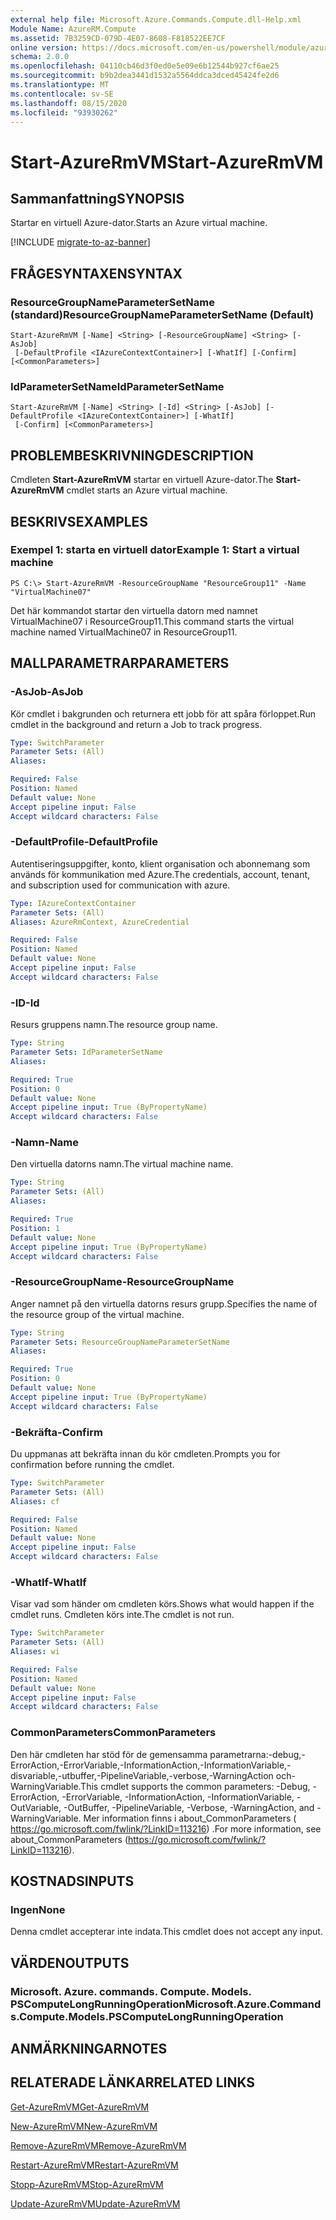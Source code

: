 ```yaml
---
external help file: Microsoft.Azure.Commands.Compute.dll-Help.xml
Module Name: AzureRM.Compute
ms.assetid: 7B3259CD-079D-4E07-8608-F818522EE7CF
online version: https://docs.microsoft.com/en-us/powershell/module/azurerm.compute/start-azurermvm
schema: 2.0.0
ms.openlocfilehash: 04110cb46d3f0ed0e5e09e6b12544b927cf6ae25
ms.sourcegitcommit: b9b2dea3441d1532a5564ddca3dced45424fe2d6
ms.translationtype: MT
ms.contentlocale: sv-SE
ms.lasthandoff: 08/15/2020
ms.locfileid: "93930262"
---
```

# <span data-ttu-id="483bd-101">Start-AzureRmVM</span><span class="sxs-lookup"><span data-stu-id="483bd-101">Start-AzureRmVM</span></span>

## <span data-ttu-id="483bd-102">Sammanfattning</span><span class="sxs-lookup"><span data-stu-id="483bd-102">SYNOPSIS</span></span>
<span data-ttu-id="483bd-103">Startar en virtuell Azure-dator.</span><span class="sxs-lookup"><span data-stu-id="483bd-103">Starts an Azure virtual machine.</span></span>

[!INCLUDE [migrate-to-az-banner](../../includes/migrate-to-az-banner.md)]

## <span data-ttu-id="483bd-104">FRÅGESYNTAXEN</span><span class="sxs-lookup"><span data-stu-id="483bd-104">SYNTAX</span></span>

### <span data-ttu-id="483bd-105">ResourceGroupNameParameterSetName (standard)</span><span class="sxs-lookup"><span data-stu-id="483bd-105">ResourceGroupNameParameterSetName (Default)</span></span>
```
Start-AzureRmVM [-Name] <String> [-ResourceGroupName] <String> [-AsJob]
 [-DefaultProfile <IAzureContextContainer>] [-WhatIf] [-Confirm] [<CommonParameters>]
```

### <span data-ttu-id="483bd-106">IdParameterSetName</span><span class="sxs-lookup"><span data-stu-id="483bd-106">IdParameterSetName</span></span>
```
Start-AzureRmVM [-Name] <String> [-Id] <String> [-AsJob] [-DefaultProfile <IAzureContextContainer>] [-WhatIf]
 [-Confirm] [<CommonParameters>]
```

## <span data-ttu-id="483bd-107">PROBLEMBESKRIVNING</span><span class="sxs-lookup"><span data-stu-id="483bd-107">DESCRIPTION</span></span>
<span data-ttu-id="483bd-108">Cmdleten **Start-AzureRmVM** startar en virtuell Azure-dator.</span><span class="sxs-lookup"><span data-stu-id="483bd-108">The **Start-AzureRmVM** cmdlet starts an Azure virtual machine.</span></span>

## <span data-ttu-id="483bd-109">BESKRIVS</span><span class="sxs-lookup"><span data-stu-id="483bd-109">EXAMPLES</span></span>

### <span data-ttu-id="483bd-110">Exempel 1: starta en virtuell dator</span><span class="sxs-lookup"><span data-stu-id="483bd-110">Example 1: Start a virtual machine</span></span>
```
PS C:\> Start-AzureRmVM -ResourceGroupName "ResourceGroup11" -Name "VirtualMachine07"
```

<span data-ttu-id="483bd-111">Det här kommandot startar den virtuella datorn med namnet VirtualMachine07 i ResourceGroup11.</span><span class="sxs-lookup"><span data-stu-id="483bd-111">This command starts the virtual machine named VirtualMachine07 in ResourceGroup11.</span></span>

## <span data-ttu-id="483bd-112">MALLPARAMETRAR</span><span class="sxs-lookup"><span data-stu-id="483bd-112">PARAMETERS</span></span>

### <span data-ttu-id="483bd-113">-AsJob</span><span class="sxs-lookup"><span data-stu-id="483bd-113">-AsJob</span></span>
<span data-ttu-id="483bd-114">Kör cmdlet i bakgrunden och returnera ett jobb för att spåra förloppet.</span><span class="sxs-lookup"><span data-stu-id="483bd-114">Run cmdlet in the background and return a Job to track progress.</span></span>

```yaml
Type: SwitchParameter
Parameter Sets: (All)
Aliases: 

Required: False
Position: Named
Default value: None
Accept pipeline input: False
Accept wildcard characters: False
```

### <span data-ttu-id="483bd-115">-DefaultProfile</span><span class="sxs-lookup"><span data-stu-id="483bd-115">-DefaultProfile</span></span>
<span data-ttu-id="483bd-116">Autentiseringsuppgifter, konto, klient organisation och abonnemang som används för kommunikation med Azure.</span><span class="sxs-lookup"><span data-stu-id="483bd-116">The credentials, account, tenant, and subscription used for communication with azure.</span></span>

```yaml
Type: IAzureContextContainer
Parameter Sets: (All)
Aliases: AzureRmContext, AzureCredential

Required: False
Position: Named
Default value: None
Accept pipeline input: False
Accept wildcard characters: False
```

### <span data-ttu-id="483bd-117">-ID</span><span class="sxs-lookup"><span data-stu-id="483bd-117">-Id</span></span>
<span data-ttu-id="483bd-118">Resurs gruppens namn.</span><span class="sxs-lookup"><span data-stu-id="483bd-118">The resource group name.</span></span>

```yaml
Type: String
Parameter Sets: IdParameterSetName
Aliases: 

Required: True
Position: 0
Default value: None
Accept pipeline input: True (ByPropertyName)
Accept wildcard characters: False
```

### <span data-ttu-id="483bd-119">-Namn</span><span class="sxs-lookup"><span data-stu-id="483bd-119">-Name</span></span>
<span data-ttu-id="483bd-120">Den virtuella datorns namn.</span><span class="sxs-lookup"><span data-stu-id="483bd-120">The virtual machine name.</span></span>

```yaml
Type: String
Parameter Sets: (All)
Aliases: 

Required: True
Position: 1
Default value: None
Accept pipeline input: True (ByPropertyName)
Accept wildcard characters: False
```

### <span data-ttu-id="483bd-121">-ResourceGroupName</span><span class="sxs-lookup"><span data-stu-id="483bd-121">-ResourceGroupName</span></span>
<span data-ttu-id="483bd-122">Anger namnet på den virtuella datorns resurs grupp.</span><span class="sxs-lookup"><span data-stu-id="483bd-122">Specifies the name of the resource group of the virtual machine.</span></span>

```yaml
Type: String
Parameter Sets: ResourceGroupNameParameterSetName
Aliases: 

Required: True
Position: 0
Default value: None
Accept pipeline input: True (ByPropertyName)
Accept wildcard characters: False
```

### <span data-ttu-id="483bd-123">-Bekräfta</span><span class="sxs-lookup"><span data-stu-id="483bd-123">-Confirm</span></span>
<span data-ttu-id="483bd-124">Du uppmanas att bekräfta innan du kör cmdleten.</span><span class="sxs-lookup"><span data-stu-id="483bd-124">Prompts you for confirmation before running the cmdlet.</span></span>

```yaml
Type: SwitchParameter
Parameter Sets: (All)
Aliases: cf

Required: False
Position: Named
Default value: None
Accept pipeline input: False
Accept wildcard characters: False
```

### <span data-ttu-id="483bd-125">-WhatIf</span><span class="sxs-lookup"><span data-stu-id="483bd-125">-WhatIf</span></span>
<span data-ttu-id="483bd-126">Visar vad som händer om cmdleten körs.</span><span class="sxs-lookup"><span data-stu-id="483bd-126">Shows what would happen if the cmdlet runs.</span></span> <span data-ttu-id="483bd-127">Cmdleten körs inte.</span><span class="sxs-lookup"><span data-stu-id="483bd-127">The cmdlet is not run.</span></span>

```yaml
Type: SwitchParameter
Parameter Sets: (All)
Aliases: wi

Required: False
Position: Named
Default value: None
Accept pipeline input: False
Accept wildcard characters: False
```

### <span data-ttu-id="483bd-128">CommonParameters</span><span class="sxs-lookup"><span data-stu-id="483bd-128">CommonParameters</span></span>
<span data-ttu-id="483bd-129">Den här cmdleten har stöd för de gemensamma parametrarna:-debug,-ErrorAction,-ErrorVariable,-InformationAction,-InformationVariable,-disvariable,-utbuffer,-PipelineVariable,-verbose,-WarningAction och-WarningVariable.</span><span class="sxs-lookup"><span data-stu-id="483bd-129">This cmdlet supports the common parameters: -Debug, -ErrorAction, -ErrorVariable, -InformationAction, -InformationVariable, -OutVariable, -OutBuffer, -PipelineVariable, -Verbose, -WarningAction, and -WarningVariable.</span></span> <span data-ttu-id="483bd-130">Mer information finns i about_CommonParameters ( https://go.microsoft.com/fwlink/?LinkID=113216) .</span><span class="sxs-lookup"><span data-stu-id="483bd-130">For more information, see about_CommonParameters (https://go.microsoft.com/fwlink/?LinkID=113216).</span></span>

## <span data-ttu-id="483bd-131">KOSTNADS</span><span class="sxs-lookup"><span data-stu-id="483bd-131">INPUTS</span></span>

### <span data-ttu-id="483bd-132">Ingen</span><span class="sxs-lookup"><span data-stu-id="483bd-132">None</span></span>
<span data-ttu-id="483bd-133">Denna cmdlet accepterar inte indata.</span><span class="sxs-lookup"><span data-stu-id="483bd-133">This cmdlet does not accept any input.</span></span>

## <span data-ttu-id="483bd-134">VÄRDEN</span><span class="sxs-lookup"><span data-stu-id="483bd-134">OUTPUTS</span></span>

### <span data-ttu-id="483bd-135">Microsoft. Azure. commands. Compute. Models. PSComputeLongRunningOperation</span><span class="sxs-lookup"><span data-stu-id="483bd-135">Microsoft.Azure.Commands.Compute.Models.PSComputeLongRunningOperation</span></span>

## <span data-ttu-id="483bd-136">ANMÄRKNINGAR</span><span class="sxs-lookup"><span data-stu-id="483bd-136">NOTES</span></span>

## <span data-ttu-id="483bd-137">RELATERADE LÄNKAR</span><span class="sxs-lookup"><span data-stu-id="483bd-137">RELATED LINKS</span></span>

[<span data-ttu-id="483bd-138">Get-AzureRmVM</span><span class="sxs-lookup"><span data-stu-id="483bd-138">Get-AzureRmVM</span></span>](./Get-AzureRmVM.md)

[<span data-ttu-id="483bd-139">New-AzureRmVM</span><span class="sxs-lookup"><span data-stu-id="483bd-139">New-AzureRmVM</span></span>](./New-AzureRmVM.md)

[<span data-ttu-id="483bd-140">Remove-AzureRmVM</span><span class="sxs-lookup"><span data-stu-id="483bd-140">Remove-AzureRmVM</span></span>](./Remove-AzureRmVM.md)

[<span data-ttu-id="483bd-141">Restart-AzureRmVM</span><span class="sxs-lookup"><span data-stu-id="483bd-141">Restart-AzureRmVM</span></span>](./Restart-AzureRmVM.md)

[<span data-ttu-id="483bd-142">Stopp-AzureRmVM</span><span class="sxs-lookup"><span data-stu-id="483bd-142">Stop-AzureRmVM</span></span>](./Stop-AzureRmVM.md)

[<span data-ttu-id="483bd-143">Update-AzureRmVM</span><span class="sxs-lookup"><span data-stu-id="483bd-143">Update-AzureRmVM</span></span>](./Update-AzureRmVM.md)


